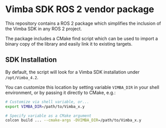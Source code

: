 # Vimba SDK ROS 2 vendor package

This repository contains a ROS 2 package which simplifies the inclusion of
the Vimba SDK in any ROS 2 project.

The package includes a CMake find script which can be used to import a binary
copy of the library and easily link it to existing targets.

## SDK Installation

By default, the script will look for a Vimba SDK installation under `/opt/Vimba_4.2`.

You can customize this location by setting variable `VIMBA_DIR` in your
shell environment, or by passing it directly to CMake, e.g.:

```sh
# Customize via shell variable, or...
export VIMBA_DIR=/path/to/Vimba_x.y

# Specify variable as a CMake argument
colcon build ... --cmake-args -DVIMBA_DIR=/path/to/Vimba_x.y
```
